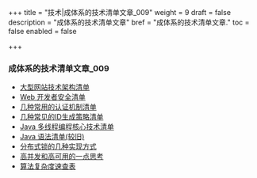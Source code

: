 +++
title = "技术|成体系的技术清单文章_009"
weight = 9
draft = false
description = "成体系的技术清单文章"
bref = "成体系的技术清单文章."
toc = false
enabled = false

+++

### 成体系的技术清单文章_009
- [大型网站技术架构清单](http://note.youdao.com/noteshare?id=11cbc1f3798096e6fe244496c41991e0&sub=AE2C19AD557546929E93340F2207F38D)
- [Web 开发者安全清单](https://juejin.im/post/592651c944d904006400cd88)
- [几种常用的认证机制清单](http://note.youdao.com/noteshare?id=2f0a100bfe0a54c965859dd946643cde&sub=852F9D2586DA4A02AEB4A509100B8974)
- [几种常见的ID生成策略清单](http://note.youdao.com/noteshare?id=4ac2bd171cde0254baba61e174f3ee92&sub=4662BD1555E544B797589CCBD5EBFCD0)
- [Java 多线程编程核心技术清单](http://note.youdao.com/noteshare?id=a2b14ae3d26fff565595539852ac390a&sub=B9504DF9599E4FCAB8D715D738E63FFA)
- [Java 语法清单(较旧)](https://zhuanlan.zhihu.com/p/25578170)
- [分布式锁的几种实现方式](http://www.hollischuang.com/archives/1716)
- [高并发和高可用的一点思考](http://kriszhang.com/high_performance/?hmsr=toutiao.io&utm_medium=toutiao.io&utm_source=toutiao.io)
- [算法复杂度速查表](http://note.youdao.com/noteshare?id=1009360d5bcd7e0da353663f9c308cb3&sub=WEB0f4843e88fba7b03c6722dcf2112c6a0)